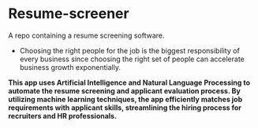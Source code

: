 # Resume-screener
A repo containing a resume screening software.

- Choosing the right people for the job is the biggest responsibility of every business since choosing the right set of people can accelerate business growth exponentially.

**This app uses Artificial Intelligence and Natural Language Processing to automate the resume screening and applicant evaluation process. By utilizing machine learning techniques, the app efficiently matches job requirements with applicant skills, streamlining the hiring process for recruiters and HR professionals.**
